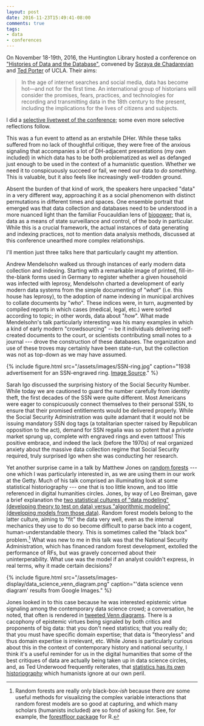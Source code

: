 ```yaml
---
layout: post
date: 2016-11-23T15:49:41-08:00
comments: true
tags:
- data
- conferences
---
```


On November 18-19th, 2016, the Huntington Library hosted a conference on ["Histories of Data and the Database"](http://web.archive.org/web/20161121223723/http://www.huntington.org/historiesofdata/), convened by [Soraya de Chadarevian](http://socgen.ucla.edu/people/soraya-de-chadarevian/) and [Ted Porter](http://www.history.ucla.edu/faculty/theodore-porter) of UCLA.
Their aims:

>In the age of internet searches and social media, data has become hot—and not for the first time. An international group of historians will consider the promises, fears, practices, and technologies for recording and transmitting data in the 18th century to the present, including the implications for the lives of citizens and subjects.

I did a [selective livetweet of the conference](https://twitter.com/search?q=matthewdlincoln%20%23historiesofdata&src=typd); some even more selective reflections follow.

This was a fun event to attend as an erstwhile DHer.
While these talks suffered from no lack of thoughtful critique, they were free of the anxious signaling that accompanies a lot of DH-adjacent presentations (my own included) in which data has to be both problematized as well as defanged just enough to be used in the context of a humanistic question.
Whether we need it to conspicuously succeed or fail, we need our data to _do something_.
This is valuable, but it also feels like increasingly well-trodden ground.

Absent the burden of that kind of work, the speakers here unpacked "data" in a very different way, approaching it as a social phenomenon with distinct permutations in different times and spaces.
One ensemble portrait that emerged was that data collection and databases need to be understood in a more nuanced light than the familiar Foucauldian lens of [biopower](http://www.iep.utm.edu/fouc-pol/#H7); that is, data as a means of state surveillance and control, of the body in particular.
While this is a crucial framework, the actual instances of data generating and indexing practices, not to mention data analysis methods, discussed at this conference unearthed more complex relationships.

I'll mention just three talks here that particularly caught my attention.

Andrew Mendelsohn walked us through instances of early modern data collection and indexing.
Starting with a remarkable image of printed, fill-in-the-blank forms used in Germany to register whether a given household was infected with leprosy, Mendelsohn charted a development of early modern data systems from the simple documenting of "_what_" (i.e. this house has leprosy), to the adoption of name indexing in municipal archives to collate documents by "_who_".
These indices were, in turn, augmented by compiled reports in which cases (medical, legal, etc.) were sorted according to topic; in other words, data about "_how_".
What made Mendelsohn's talk particularly interesting was his many examples in which a kind of early modern "crowdsourcing" -- be it individuals delivering self-created documents to the court, or scientists contributing small notes to a journal --- drove the construction of these databases.
The organization and use of these troves may certainly have been state-run, but the collection was not as top-down as we may have assumed.

{% include figure.html src="/assets/images/SSN-ring.jpg" caption="1938 advertisement for an SSN-engraved ring. [Image Source](https://web.archive.org/web/20170328071328/https://constitutioncenter.org/blog/happy-birthday-social-security/)." %}

Sarah Igo discussed the surprising history of the Social Security Number.
While today we are cautioned to guard the number carefully from identity theft, the first decades of the SSN were quite different.
Most Americans were eager to conspicuously connect themselves to their personal SSN, to ensure that their promised entitlements would be delivered properly.
While the Social Security Administration was quite adamant that it would not be issuing mandatory SSN dog tags (a totalitarian specter raised by Republican opposition to the act), demand for SSN regalia was so potent that a _private_ market sprung up, complete with engraved rings and even tattoos!
This positive embrace, and indeed the lack (before the 1970s) of real organized anxiety about the massive data collection regime that Social Security required, truly surprised Igo when she was conducting her research.

Yet another surprise came in a talk by Matthew Jones on [random forests](http://www.stat.berkeley.edu/~breiman/RandomForests/cc_home.htm) --- one which I was particularly interested in, as we are using them in our work at the Getty.
Much of his talk comprised an illuminating look at some statistical historiography --- one that is too little known, and too little referenced in digital humanities circles.
Jones, by way of Leo Breiman, gave a brief explanation the [two statistical cultures of "data modeling" (developing theory to test on data) versus "algorithmic modeling" (developing models from those data)](http://projecteuclid.org/euclid.ss/1009213726).
Random forest models belong to the latter culture, aiming to "fit" the data very well, even as the internal mechanics they use to do so become difficult to parse back into a cogent, human-understandable theory.
This is sometimes called the "black box" problem.[^bb]
What was new to me in this talk was that the National Security Administration, which has financed random forest development, extolled the performance of RFs, but was gravely concerned about their uninterperability.
What use was the model if an analyst couldn't express, in real terms, why it made certain decisions?

{% include figure.html src="/assets/images-display/data_science_venn_diagram.png" caption="'data science venn diagram' results from Google Images." %}

Jones looked in to this case because he was interested epistemic virtue signaling among the contemporary data science crowd; a conversation, he noted, that often is rendered in [tweeted Venn diagrams](https://www.google.com/search?q=data+science+venn+diagram).
There is a cacophony of epistemic virtues being signaled by both critics and proponents of big data: that you don't need statistics; that you really do; that you must have specific domain expertise; that data is "theoryless" and thus domain expertise is irrelevant, etc.
While Jones is particularly curious about this in the context of contemporary history and national security, I think it's a useful reminder for us in the digital humanities that some of the best critiques of data are actually being taken up in data science circles, and, as Ted Underwood frequently reiterates, that [statistics has its own historiography](https://doi.org/10.1177/2053951715602494) which humanists ignore at our own peril.

[^bb]: Random forests are really only black-box-_ish_ because there _are_ some useful methods for visualizing the complex variable interactions that random forest models are so good at capturing, and which many scholars (humanists included) are so fond of asking for.
    See, for example, the [forestfloor package](https://cran.r-project.org/package=forestFloor) for R.




